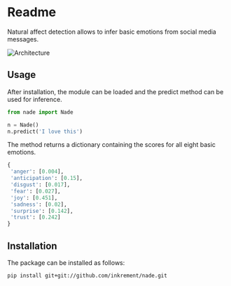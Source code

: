 # Readme

Natural affect detection allows to infer basic emotions from social media messages. 

![Architecture](https://raw.githubusercontent.com/inkrement/nade_py/main/docs/architecture.png)


## Usage
After installation, the module can be loaded and the predict method can be used for inference.

```python
from nade import Nade

n = Nade()
n.predict('I love this')
```

The method returns a dictionary containing the scores for all eight basic emotions.

```python
{
 'anger': [0.004],
 'anticipation': [0.15],
 'disgust': [0.017],
 'fear': [0.027],
 'joy': [0.451],
 'sadness': [0.02],
 'surprise': [0.142],
 'trust': [0.242]
}
```


## Installation

The package can be installed as follows:

```bash
pip install git+git://github.com/inkrement/nade.git
```

